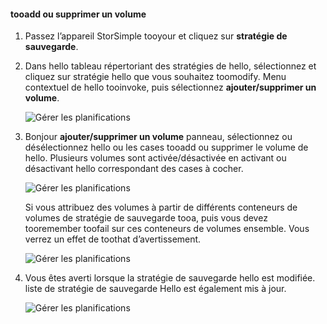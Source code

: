 <!--author=alkohli last changed: 01/02/17-->


#### <a name="tooadd-or-remove-a-volume"></a>tooadd ou supprimer un volume

1. Passez l’appareil StorSimple tooyour et cliquez sur **stratégie de sauvegarde**.

2. Dans hello tableau répertoriant des stratégies de hello, sélectionnez et cliquez sur stratégie hello que vous souhaitez toomodify. Menu contextuel de hello tooinvoke, puis sélectionnez **ajouter/supprimer un volume**.

    ![Gérer les planifications](./media/storsimple-8000-add-remove-volume-backup-policy-u2/addvolbupol1.png)

3. Bonjour **ajouter/supprimer un volume** panneau, sélectionnez ou désélectionnez hello ou les cases tooadd ou supprimer le volume de hello. Plusieurs volumes sont activée/désactivée en activant ou désactivant hello correspondant des cases à cocher.

    ![Gérer les planifications](./media/storsimple-8000-add-remove-volume-backup-policy-u2/addvolbupol3.png)

    Si vous attribuez des volumes à partir de différents conteneurs de volumes de stratégie de sauvegarde tooa, puis vous devez tooremember toofail sur ces conteneurs de volumes ensemble. Vous verrez un effet de toothat d’avertissement.

    ![Gérer les planifications](./media/storsimple-8000-add-remove-volume-backup-policy-u2/addvolbupol2.png)

4. Vous êtes averti lorsque la stratégie de sauvegarde hello est modifiée. liste de stratégie de sauvegarde Hello est également mis à jour.

    ![Gérer les planifications](./media/storsimple-8000-add-remove-volume-backup-policy-u2/addvolbupol6.png)




